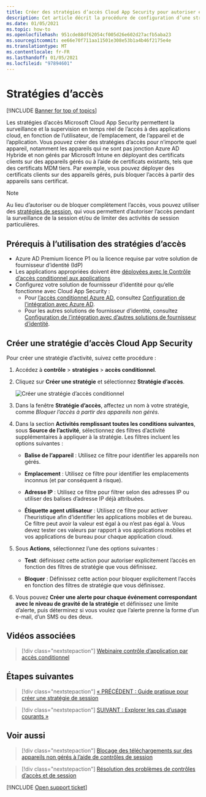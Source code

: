 ```yaml
---
title: Créer des stratégies d’accès Cloud App Security pour autoriser et bloquer l’accès
description: Cet article décrit la procédure de configuration d’une stratégie d’accès Cloud App Security avec contrôle d’application par accès conditionnel pour autoriser et bloquer l’accès aux applications connectées via Azure AD, à l’aide de fonctionnalités de proxy.
ms.date: 01/05/2021
ms.topic: how-to
ms.openlocfilehash: 951cde88df62054cf005d26e602d27acfb5aba23
ms.sourcegitcommit: ee66e70f711aa11501e308e53b1a4b46f2175e4e
ms.translationtype: MT
ms.contentlocale: fr-FR
ms.lasthandoff: 01/05/2021
ms.locfileid: "97894601"
---
```

# <a name="access-policies"></a>Stratégies d’accès

[!INCLUDE [Banner for top of topics](includes/banner.md)]

Les stratégies d’accès Microsoft Cloud App Security permettent la surveillance et la supervision en temps réel de l’accès à des applications cloud, en fonction de l’utilisateur, de l’emplacement, de l’appareil et de l’application. Vous pouvez créer des stratégies d’accès pour n’importe quel appareil, notamment les appareils qui ne sont pas jonction Azure AD Hybride et non gérés par Microsoft Intune en déployant des certificats clients sur des appareils gérés ou à l’aide de certificats existants, tels que des certificats MDM tiers. Par exemple, vous pouvez déployer des certificats clients sur des appareils gérés, puis bloquer l’accès à partir des appareils sans certificat.

> [!NOTE]
> Au lieu d’autoriser ou de bloquer complètement l’accès, vous pouvez utiliser des [stratégies de session](session-policy-aad.md), qui vous permettent d’autoriser l’accès pendant la surveillance de la session et/ou de limiter des activités de session particulières.

## <a name="prerequisites-to-using-access-policies"></a>Prérequis à l’utilisation des stratégies d’accès

- Azure AD Premium licence P1 ou la licence requise par votre solution de fournisseur d’identité (IdP)
- Les applications appropriées doivent être [déployées avec le Contrôle d’accès conditionnel aux applications](proxy-deployment-aad.md)
- Configurez votre solution de fournisseur d’identité pour qu’elle fonctionne avec Cloud App Security :
  - Pour [l’accès conditionnel Azure AD](/azure/active-directory/active-directory-conditional-access-azure-portal), consultez [Configuration de l’intégration avec Azure AD](proxy-deployment-aad.md#configure-integration-with-azure-ad).
  - Pour les autres solutions de fournisseur d’identité, consultez [Configuration de l’intégration avec d’autres solutions de fournisseur d’identité](proxy-deployment-aad.md#configure-integration-with-other-idp-solutions).

## <a name="create-a-cloud-app-security-access-policy"></a>Créer une stratégie d’accès Cloud App Security

Pour créer une stratégie d’activité, suivez cette procédure :

1. Accédez à **contrôle**  >  **stratégies**  >  **accès conditionnel**.

1. Cliquez sur **Créer une stratégie** et sélectionnez **Stratégie d’accès**.

    ![Créer une stratégie d’accès conditionnel](media/create-policy-from-conditional-access-tab.png)

1. Dans la fenêtre **Stratégie d’accès**, affectez un nom à votre stratégie, comme *Bloquer l’accès à partir des appareils non gérés*.

1. Dans la section **Activités remplissant toutes les conditions suivantes**, sous **Source de l’activité**, sélectionnez des filtres d’activité supplémentaires à appliquer à la stratégie. Les filtres incluent les options suivantes :

    - **Balise de l’appareil** : Utilisez ce filtre pour identifier les appareils non gérés.

    - **Emplacement** : Utilisez ce filtre pour identifier les emplacements inconnus (et par conséquent à risque).

    - **Adresse IP** : Utilisez ce filtre pour filtrer selon des adresses IP ou utiliser des balises d’adresse IP déjà attribuées.

    - **Étiquette agent utilisateur** : Utilisez ce filtre pour activer l’heuristique afin d’identifier les applications mobiles et de bureau. Ce filtre peut avoir la valeur est égal à ou n’est pas égal à. Vous devez tester ces valeurs par rapport à vos applications mobiles et vos applications de bureau pour chaque application cloud.

1. Sous **Actions**, sélectionnez l’une des options suivantes :

    - **Test**: définissez cette action pour autoriser explicitement l’accès en fonction des filtres de stratégie que vous définissez.

    - **Bloquer** : Définissez cette action pour bloquer explicitement l’accès en fonction des filtres de stratégie que vous définissez.

1. Vous pouvez **Créer une alerte pour chaque événement correspondant avec le niveau de gravité de la stratégie** et définissez une limite d’alerte, puis déterminez si vous voulez que l’alerte prenne la forme d’un e-mail, d’un SMS ou des deux.

## <a name="related-videos"></a>Vidéos associées

> [!div class="nextstepaction"]
> [Webinaire contrôle d’application par accès conditionnel](webinars.md#on-demand-webinars)

## <a name="next-steps"></a>Étapes suivantes

> [!div class="nextstepaction"]
> [« PRÉCÉDENT : Guide pratique pour créer une stratégie de session](session-policy-aad.md)

> [!div class="nextstepaction"]
> [SUIVANT : Explorer les cas d’usage courants »](use-case-proxy-block-session-aad.md)

## <a name="see-also"></a>Voir aussi

> [!div class="nextstepaction"]
> [Blocage des téléchargements sur des appareils non gérés à l’aide de contrôles de session](use-case-proxy-block-session-aad.md)

> [!div class="nextstepaction"]
> [Résolution des problèmes de contrôles d’accès et de session](troubleshooting-proxy.md)

[!INCLUDE [Open support ticket](includes/support.md)]